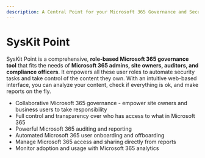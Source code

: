 ```yaml
---
description: A Central Point for your Microsoft 365 Governance and Security
---
```


# SysKit Point

SysKit Point is a comprehensive, **role-based Microsoft 365 governance tool** that fits the needs of **Microsoft 365 admins, site owners, auditors, and compliance officers**. It empowers all these user roles to automate security tasks and take control of the content they own. With an intuitive web-based interface, you can analyze your content, check if everything is ok, and make reports on the fly.

* Collaborative Microsoft 365 governance - empower site owners and business users to take responsibility 
* Full control and transparency over who has access to what in Microsoft 365
* Powerful Microsoft 365 auditing and reporting 
* Automated Microsoft 365 user onboarding and offboarding
* Manage Microsoft 365 access and sharing directly from reports
* Monitor adoption and usage with Microsoft 365 analytics 

